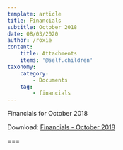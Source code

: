 ```yaml
---
template: article
title: Financials
subtitle: October 2018
date: 08/03/2020
author: /roxie
content:
    title: Attachments
    items: '@self.children'
taxonomy:
    category: 
        - Documents
    tag: 
        - financials
---
```


Financials for October 2018

Download: [Financials - October 2018](10.2018-October-Financials.docx)

===


